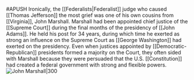 #APUSH
Ironically, the [[Federalists|Federalist]] judge who caused [[Thomas Jefferson]] the most grief was one of his own cousins from [[Virginia]], John Marshall. Marshall had been appointed chief justice of the [[Supreme Court]] during the final months of the presidency of [[John Adams]]. He held his post for 34 years, during which time he exerted as strong an influence on the Supreme Court as [[George Washington]] had exerted on the presidency. Even when justices appointed by [[Democratic-Republican]] presidents formed a majority on the Court, they often sided with Marshall because they were persuaded that the U.S. [[Constitution]] had created a federal government with strong and flexible powers.
![John Marshall|300](https://upload.wikimedia.org/wikipedia/commons/thumb/f/fe/John_Marshall_by_Henry_Inman%2C_1832.jpg/220px-John_Marshall_by_Henry_Inman%2C_1832.jpg)